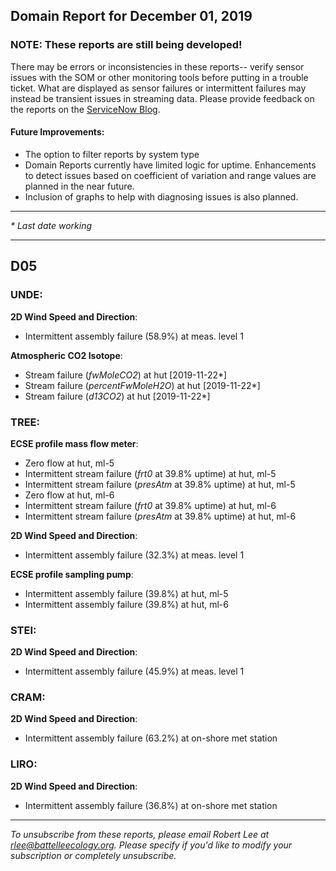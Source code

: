 ## Domain Report for December 01, 2019


### NOTE: These reports are still being developed!
There may be errors or inconsistencies in these reports-- verify sensor issues with the SOM or other monitoring tools before putting in a trouble ticket. What are displayed as sensor failures or intermittent failures may instead be transient issues in streaming data.
Please provide feedback on the reports on the [ServiceNow Blog](https://neon.service-now.com/community?id=community_blog&sys_id=9b4fbe8adbed734017ecf9041d9619be).

#### Future Improvements: 
 - The option to filter reports by system type 
 - Domain Reports currently have limited logic for uptime. Enhancements to detect issues based on coefficient of variation and range values are planned in the near future.
 - Inclusion of graphs to help with diagnosing issues is also planned.

***

_* Last date working_

***
## D05

### UNDE:

**2D Wind Speed and Direction**:
 - Intermittent assembly failure (58.9%) at meas. level 1

**Atmospheric CO2 Isotope**:
 - Stream failure (_fwMoleCO2_) at hut [2019-11-22*]
 - Stream failure (_percentFwMoleH2O_) at hut [2019-11-22*]
 - Stream failure (_d13CO2_) at hut [2019-11-22*]

### TREE:

**ECSE profile mass flow meter**:
 - Zero flow at hut, ml-5
 - Intermittent stream failure (_frt0_ at 39.8% uptime) at hut, ml-5
 - Intermittent stream failure (_presAtm_ at 39.8% uptime) at hut, ml-5
 - Zero flow at hut, ml-6
 - Intermittent stream failure (_frt0_ at 39.8% uptime) at hut, ml-6
 - Intermittent stream failure (_presAtm_ at 39.8% uptime) at hut, ml-6

**2D Wind Speed and Direction**:
 - Intermittent assembly failure (32.3%) at meas. level 1

**ECSE profile sampling pump**:
 - Intermittent assembly failure (39.8%) at hut, ml-5
 - Intermittent assembly failure (39.8%) at hut, ml-6

### STEI:

**2D Wind Speed and Direction**:
 - Intermittent assembly failure (45.9%) at meas. level 1

### CRAM:

**2D Wind Speed and Direction**:
 - Intermittent assembly failure (63.2%) at on-shore met station

### LIRO:

**2D Wind Speed and Direction**:
 - Intermittent assembly failure (36.8%) at on-shore met station

***

_To unsubscribe from these reports, please email Robert Lee at rlee@battelleecology.org. Please specify if you'd like to modify your subscription or completely unsubscribe._

